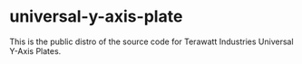 universal-y-axis-plate
======================
This is the public distro of the source code for Terawatt Industries Universal Y-Axis Plates.
